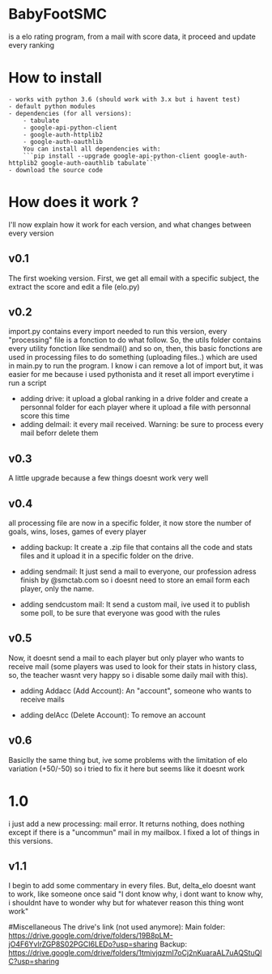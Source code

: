 # BabyFootSMC
is a elo rating program, from a mail with score data, it proceed and update every ranking 

# How to install 
    - works with python 3.6 (should work with 3.x but i havent test)
    - default python modules 
    - dependencies (for all versions):
        - tabulate
        - google-api-python-client 
        - google-auth-httplib2
        - google-auth-oauthlib
        You can install all dependencies with:
        ```pip install --upgrade google-api-python-client google-auth-httplib2 google-auth-oauthlib tabulate```
    - download the source code 

# How does it work ?
I'll now explain how it work for each version, and what changes between every version

## v0.1
The first woeking version. First, we get all email with a specific subject, the  extract the score and edit a file (elo.py)

## v0.2
import.py contains every import needed to run this version, every "processing" file is a fonction to do what follow. So, the utils folder contains every utility fonction like sendmail() and so on, then, this basic fonctions are used in processing files to do something (uploading files..) which are used in main.py to run the program.
I know i can remove a lot of import but, it was easier for me because i used pythonista and it reset all import everytime i run a script 

- adding drive:
    it upload a global ranking in a drive folder and create a personnal folder for each player where it upload a file with personnal score this time 
- adding delmail:
    it every mail received. Warning:  be sure to process every mail beforr delete them
    
## v0.3
A little upgrade because a few things doesnt work very well

## v0.4  
all processing file are now in a specific folder, it now store the number of goals, wins, loses, games of every player

- adding backup:
    It create a .zip file that contains all the code and stats files and it upload it in a specific folder on the drive.
    
- adding sendmail:
    It just send a mail to everyone, our profession adress finish by @smctab.com so i doesnt need to store an email form each player, only the name.

- adding sendcustom mail:
    It send a custom mail, ive used it to publish some poll, to be sure that everyone was good with the rules
    
## v0.5
Now, it doesnt send a mail to each player but only player who wants to receive mail (some players was used to look for their stats in history class, so, the teacher wasnt very happy so i disable some daily mail with this).

- adding Addacc (Add Account):
    An "account", someone who wants to receive mails
    
- adding delAcc (Delete Account):
    To remove an account

## v0.6
Basiclly the same thing but, ive some problems with the limitation of elo variation (+50/-50) so i tried to fix it here but seems like it doesnt work

# 1.0
i just add a new processing: mail error. It returns nothing, does nothing except if there is a "uncommun" mail in my mailbox. I fixed a lot of things in this versions.

## v1.1
I begin to add some commentary in every files. But, delta_elo doesnt want to work, like someone once said "I dont know why, i dont want to know why, i shouldnt have to wonder why but for whatever reason this thing wont work"


#Miscellaneous
The drive's link (not used anymore): 
Main folder: https://drive.google.com/drive/folders/19B8pLM-jO4F6YvlrZGP8S02PGCI6LEDo?usp=sharing
Backup: https://drive.google.com/drive/folders/1tmivjqzmI7oCj2nKuaraAL7uAQStuQlC?usp=sharing
